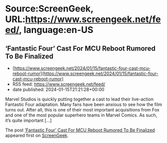 # Source:ScreenGeek, URL:https://www.screengeek.net/feed/, language:en-US

## ‘Fantastic Four’ Cast For MCU Reboot Rumored To Be Finalized
 - [https://www.screengeek.net/2024/01/15/fantastic-four-cast-mcu-reboot-rumor](https://www.screengeek.net/2024/01/15/fantastic-four-cast-mcu-reboot-rumor)
 - RSS feed: https://www.screengeek.net/feed/
 - date published: 2024-01-15T21:21:28+00:00

<p>Marvel Studios is quickly putting together a cast to lead their live-action Fantastic Four adaptation. Many fans have been anxious to see how the film turns out. After all, this is one of their most important acquisitions from Fox and one of the most popular superhero teams in Marvel Comics. As such, it&#8217;s quite important [...]</p>
<p>The post <a href="https://www.screengeek.net/2024/01/15/fantastic-four-cast-mcu-reboot-rumor/">&#8216;Fantastic Four&#8217; Cast For MCU Reboot Rumored To Be Finalized</a> appeared first on <a href="https://www.screengeek.net">ScreenGeek</a>.</p>

